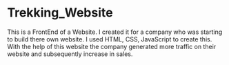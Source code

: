 # Trekking_Website
This is a FrontEnd of a Website. I created it for a company who was starting to build there own website. 
I used HTML, CSS, JavaScript to create this.
With the help of this website the company generated more traffic on their website and subsequently increase in sales.
